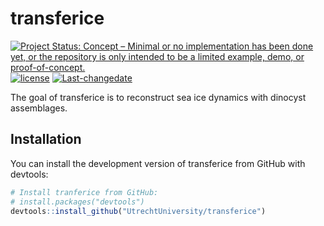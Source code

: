
<!-- README.md is generated from README.Rmd. Please edit that file -->

# transferice

<!-- badges: start -->

[![Project Status: Concept – Minimal or no implementation has been done
yet, or the repository is only intended to be a limited example, demo,
or
proof-of-concept.](https://www.repostatus.org/badges/latest/concept.svg)](https://www.repostatus.org/#concept)
[![license](https://img.shields.io/github/license/mashape/apistatus.svg)](https://choosealicense.com/licenses/mit/)
[![Last-changedate](https://img.shields.io/badge/last%20change-2022--06--25-yellowgreen.svg)](/commits/master)
<!-- badges: end -->

The goal of transferice is to reconstruct sea ice dynamics with dinocyst
assemblages.

## Installation

You can install the development version of transferice from GitHub with
devtools:

``` r
# Install tranferice from GitHub: 
# install.packages("devtools")
devtools::install_github("UtrechtUniversity/transferice")
```
